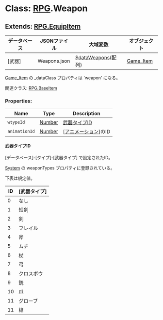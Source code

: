# Class: [RPG](RPG.md).Weapon

## Extends: [RPG.EquipItem](RPG.EquipItem.md)

| データベース| JSONファイル | 大域変数 | オブジェクト |
| --- | --- | --- | --- |
| [武器] | Weapons.json | [$dataWeapons](global.md#dataweapons-arrayrpgweapon)(配列) | [Game_Item](Game_Item.md) |

[Game_Item](Game_Item.md) の _dataClass プロパティは 'weapon' になる。

関連クラス: [RPG.BaseItem](RPG.BaseItem.md)

### Properties:

| Name | Type | Description |
| --- | --- | --- |
| `wtypeId` | [Number](Number.md) | [武器タイプID](RPG.Weapon#武器タイプid) |
| `animationId` | [Number](Number.md) | [[アニメーション](RPG.Animation.md)]のID |


#### 武器タイプID

[データベース]-[タイプ]-[武器タイプ] で設定されたID。

 [System](RPG.System.md) の weaponTypes プロパティに登録されている。
 
 下表は規定値。

| ID | [武器タイプ] |
| --- | --- |
| 0 | なし |
| 1 | 短剣 |
| 2 | 剣 |
| 3 | フレイル |
| 4 | 斧 |
| 5 | ムチ |
| 6 | 杖 |
| 7 | 弓 |
| 8 | クロスボウ |
| 9 | 銃 |
| 10 | 爪 |
| 11 | グローブ |
| 11 | 槍 |



